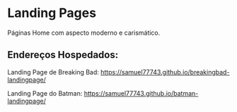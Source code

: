 # Landing Pages
 Páginas Home com aspecto moderno e carismático.
## Endereços Hospedados:
Landing Page de Breaking Bad:
<a href="https://samuel77743.github.io/breakingbad-landingpage/" target="_blank" rel="follow">https://samuel77743.github.io/breakingbad-landingpage/</a>

Landing Page do Batman:
<a href="https://samuel77743.github.io/batman-landingpage/" target="_blank" rel="follow">https://samuel77743.github.io/batman-landingpage/</a> 

